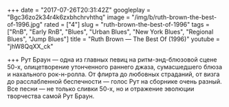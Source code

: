 +++
date = "2017-07-26T20:31:42Z"
googleplay = "Bgc36zo2k34r4k6zxbhchrvhthq"
image = "/img/b/ruth-brown-the-best-of-1996.jpg"
rated = ["4"]
slug = "ruth-brown-the-best-of-1996"
tags = ["RnB", "Early RnB", "Blues", "Urban Blues", "New York Blues", "Regional Blues", "Jump Blues"]
title = "Ruth Brown — The Best Of (1996)"
youtube = "jhW8QqXX_ck"

+++
Рут Браун — одна из главных певиц на ритм-энд-блюзовой сцене 50-х, олицетворение утонченного раннего джаза, сумасшедшего блюза и нахального рок-н-ролла. От флирта до любовных страданий, от визга до расслабленной беспечности — голос Рут на сборнике очень разный. Все песни — не только сливки 50-х, но и отражение эволюции творчества самой Рут Браун.
